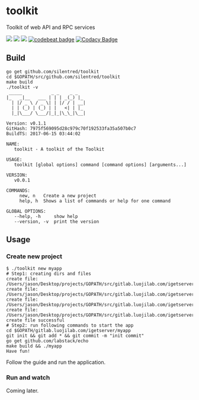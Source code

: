 # toolkit

Toolkit of web API and RPC services

![](https://img.shields.io/badge/language-golang-blue.svg)
![](https://img.shields.io/badge/license-MIT-000000.svg)
![](https://img.shields.io/github/tag/silentred/toolkit.svg)
[![codebeat badge](https://codebeat.co/badges/644e898b-f0cb-4a05-b701-cdfb790c37e5)](https://codebeat.co/projects/github-com-silentred-toolkit-master)
[![Codacy Badge](https://api.codacy.com/project/badge/Grade/ae66252a0e4b45719e08037088d07863)](https://www.codacy.com/app/silentred/toolkit?utm_source=github.com&amp;utm_medium=referral&amp;utm_content=silentred/toolkit&amp;utm_campaign=Badge_Grade)

## Build

```
go get github.com/silentred/toolkit
cd $GOPATH/src/github.com/silentred/toolkit
make build
./toolkit -v
 _____           _ _    _ _
|_   _|__   ___ | | | _(_) |_
  | |/ _ \ / _ \| | |/ / | __|
  | | (_) | (_) | |   <| | |_
  |_|\___/ \___/|_|_|\_\_|\__|

Version: v0.1.1
GitHash: 7975f569095d28c979c70f192533fa35a507b0c7
BuildTS: 2017-06-15 03:44:02

NAME:
   toolkit - A toolkit of the Toolkit

USAGE:
   toolkit [global options] command [command options] [arguments...]

VERSION:
   v0.0.1

COMMANDS:
     new, n   Create a new project
     help, h  Shows a list of commands or help for one command

GLOBAL OPTIONS:
   --help, -h     show help
   --version, -v  print the version
```

## Usage

### Create new project

```
$ ./toolkit new myapp
# Step1: creating dirs and files
create file: /Users/jason/Desktop/projects/GOPATH/src/gitlab.luojilab.com/igetserver/myapp/main.go
create file: /Users/jason/Desktop/projects/GOPATH/src/gitlab.luojilab.com/igetserver/myapp/service/echo.go
create file: /Users/jason/Desktop/projects/GOPATH/src/gitlab.luojilab.com/igetserver/myapp/Makefile
create file: /Users/jason/Desktop/projects/GOPATH/src/gitlab.luojilab.com/igetserver/myapp/config.toml
create file successful
# Step2: run following commands to start the app
cd $GOPATH/gitlab.luojilab.com/igetserver/myapp
git init && git add * && git commit -m "init commit"
go get github.com/labstack/echo
make build && ./myapp
Have fun!
```

Follow the guide and run the application.

### Run and watch

Coming later.
